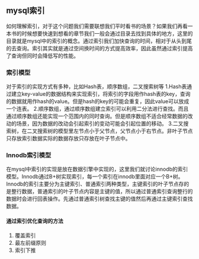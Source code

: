 ## mysql索引
如何理解索引，对于这个问题我们需要联想我们平时看书的场景？如果我们再看一本书的时候想要快速到想看的章节我们一般会通过目录去找到具体的地方，这里的目录就是mysql中的索引的概念。通过索引我们加快查询的时间，相对于从头到尾的去查询。索引其实就是通过空间换时间的方式提高效率，因此虽然通过索引提高了查询但同时会降低写的性能。
### 索引模型
对于索引的实现方式有多种，比如Hash表，顺序数组，二叉搜索树等
1.Hash表通过建立key-value的数据结构来实现索引，将索引的字段用作hash表的key，查询的数据就用作hash的value。但是hash的key的可能会重复，因此value可以放成一个连表。
2.顺序数组，通过顺序数组建立索引可以利用二分法进行查找。而且通过顺序数组还能实现一个范围内的同时查询。但是顺序数组不适合经常数据的改动的场景，因为数据的改动会引起索引的变动可能会引起位置的移动。
3.二叉搜索树，在二叉搜索树的模型里左节点小于父节点，父节点小于右节点。非叶子节点只存放索引数据实际的数据存放只存放在叶子节点中。
### Innodb索引模型
在mysql中索引的实现是放在数据引擎中实现的，这里我们就讨论innodb的索引模型。Innodb通过B+树实现索引，每一个索引在innodb里面对应一个B+树。Innodb的索引主要分为主键索引、普通索引两种类型，主键索引的叶子节点存的是整行数据，普通索引的叶子节点内容是主键的值，所以通过普通索引查询整行的数据时会进行回表操作。先通过普通索引树查找主键的值然后再通过主键索引查找数据。
#### 通过索引优化查询的方法
1. 覆盖索引
2. 最左前缀原则
3. 索引下推

<!--stackedit_data:
eyJoaXN0b3J5IjpbMTE4MTE1MTE2NSwtMTA5ODkwNDcyMCwyND
A0NjI1NTcsNjMyMTU5MDkxXX0=
-->